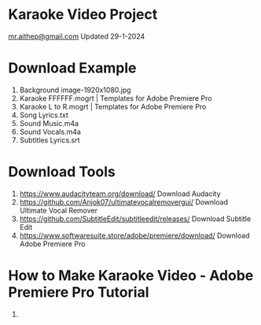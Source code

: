 # Karaoke Video Project
mr.aithep@gmail.com Updated 29-1-2024

# Download Example
1. Background image-1920x1080.jpg
2. Karaoke FFFFFF.mogrt | Templates for Adobe Premiere Pro
3. Karaoke L to R.mogrt | Templates for Adobe Premiere Pro
4. Song Lyrics.txt
5. Sound Music.m4a
6. Sound Vocals.m4a
7. Subtitles Lyrics.srt

# Download Tools
1. https://www.audacityteam.org/download/ Download Audacity
2. https://github.com/Anjok07/ultimatevocalremovergui/ Download Ultimate Vocal Remover
3. https://github.com/SubtitleEdit/subtitleedit/releases/ Download Subtitle Edit
4. https://www.softwaresuite.store/adobe/premiere/download/ Download Adobe Premiere Pro

# How to Make Karaoke Video - Adobe Premiere Pro Tutorial
1.
